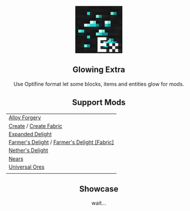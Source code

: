 <div align=center>
  <img src="./pack.png" width="128">
  <h2>Glowing Extra</h2>
  Use Optifine format let some blocks, items and entities glow for mods.

## Support Mods
|     |
| --- |
| [Alloy Forgery](https://www.curseforge.com/minecraft/mc-mods/alloy-forgery) |
| [Create](https://www.curseforge.com/minecraft/mc-mods/create) / [Create Fabric](https://www.curseforge.com/minecraft/mc-mods/create-fabric) |
| [Expanded Delight](https://www.curseforge.com/minecraft/mc-mods/expanded-delight) |
| [Farmer's Delight](https://www.curseforge.com/minecraft/mc-mods/farmers-delight) / [Farmer's Delight [Fabric]](https://www.curseforge.com/minecraft/mc-mods/farmers-delight-fabric)|
| [Nether's Delight](https://www.curseforge.com/minecraft/mc-mods/nethers-delight) |
| [Nears](https://www.curseforge.com/minecraft/mc-mods/nears) |
| [Universal Ores](https://www.curseforge.com/minecraft/mc-mods/universal-ores-fabric) |
|     |
  <h2>Showcase</h2>
  wait...
</div>
